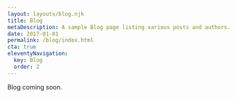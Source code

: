 ```yaml
---
layout: layouts/blog.njk
title: Blog
metaDescription: A sample Blog page listing various posts and authors.
date: 2017-01-01
permalink: /blog/index.html
cta: true
eleventyNavigation:
  key: Blog
  order: 2
---
```


Blog coming soon.